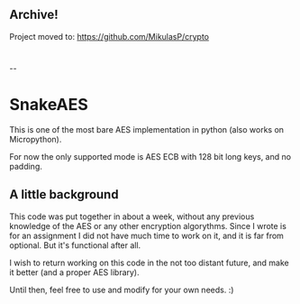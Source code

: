 Archive!
--

Project moved to: https://github.com/MikulasP/crypto

#
--

# SnakeAES

This is one of the most bare AES implementation in python (also works on Micropython). 

For now the only supported mode is AES ECB with 128 bit long keys, and no padding. 

A little background
-------------------

This code was put together in about a week, without any previous knowledge of the AES or any other encryption algorythms.
Since I wrote is for an assignment I did not have much time to work on it, and it is far from optional. But it's functional after all.

I wish to return working on this code in the not too distant future, and make it better (and a proper AES library).

Until then, feel free to use and modify for your own needs. :)
